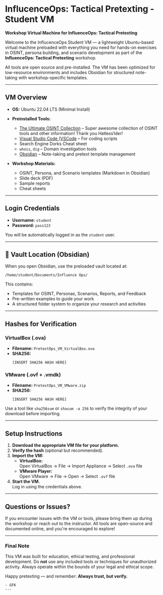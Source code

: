 # InflucenceOps: Tactical Pretexting - Student VM  
**Workshop Virtual Machine for InfluenceOps: Tactical Pretexting**

Welcome to the InflucenceOps Student VM — a lightweight Ubuntu-based virtual machine preloaded with everything you need for hands-on exercises in OSINT, persona building, and scenario development as part of the **InfluenceOps: Tactical Pretexting** workshop.

All tools are open source and pre-installed. The VM has been optimized for low-resource environments and includes Obsidian for structured note-taking with workshop-specific templates.

---

## VM Overview

- **OS:** Ubuntu 22.04 LTS (Minimal Install)
- **Preinstalled Tools:**
  - [The Ultimate OSINT Collection](https://start.me/p/DPYPMz/the-ultimate-osint-collection) – Super awesome collection of OSINT tools and other information! Thank you Hatless1der!
  - [Visual Studio Code (VSCode](https://code.visualstudio.com/) – For coding scripts
  - Search Engine Dorks Cheat sheet
  - `whois`, `dig` – Domain investigation tools
  - [Obsidian](https://obsidian.md/) – Note-taking and pretext template management
 
- **Workshop Materials:**
  - OSINT, Persona, and Scenario templates (Markdown in Obsidian)
  - Slide deck (PDF)
  - Sample reports
  - Cheat sheets

---

## Login Credentials

- **Username:** `student`  
- **Password:** `pass123`  

You will be automatically logged in as the `student` user.

---

## 📂 Vault Location (Obsidian)

When you open Obsidian, use the preloaded vault located at:

```
/home/student/Documents/Influence Ops/
```

This contains:
- Templates for OSINT, Personas, Scenarios, Reports, and Feedback
- Pre-written examples to guide your work
- A structured folder system to organize your research and activities

---

## Hashes for Verification

### **VirtualBox (.ova)**

- **Filename:** `PretextOps_VM_VirtualBox.ova`
- **SHA256:**  
  ```
  [INSERT SHA256 HASH HERE]
  ```

### **VMware (.ovf + .vmdk)**

- **Filename:** `PretextOps_VM_VMware.zip`  
- **SHA256:**  
  ```
  [INSERT SHA256 HASH HERE]
  ```

Use a tool like `sha256sum` or `shasum -a 256` to verify the integrity of your download before importing.

---

## Setup Instructions

1. **Download the appropriate VM file for your platform.**
2. **Verify the hash** (optional but recommended).
3. **Import the VM:**
   - **VirtualBox:**  
     Open VirtualBox → File → Import Appliance → Select `.ova` file
   - **VMware Player:**  
     Open VMware → File → Open → Select `.ovf` file
4. **Start the VM.**  
   Log in using the credentials above.

---

## Questions or Issues?

If you encounter issues with the VM or tools, please bring them up during the workshop or reach out to the instructor. All tools are open-source and documented online, and you're encouraged to explore!

---

###  Final Note

This VM was built for education, ethical testing, and professional development. Do **not** use any included tools or techniques for unauthorized activity. Always operate within the bounds of your legal and ethical scope.

Happy pretexting — and remember: **Always trust, but verify.**
```
- GFK
---
